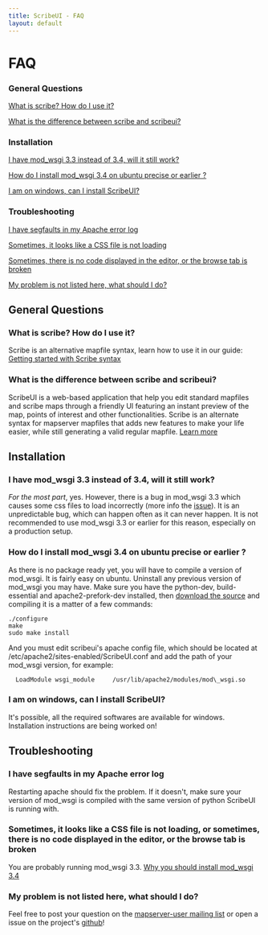 ```yaml
---
title: ScribeUI - FAQ
layout: default
---
```


# FAQ

### General Questions

[What is scribe? How do I use it?](#scribe)

[What is the difference between scribe and scribeui?](#difference)

### Installation

[I have mod\_wsgi 3.3 instead of 3.4, will it still work?](#wsgi)

[How do I install mod\_wsgi 3.4 on ubuntu precise or earlier ?](#wsgi-how)

[I am on windows, can I install ScribeUI?](#windows)

### Troubleshooting

[I have segfaults in my Apache error log](#segfaults)

[Sometimes, it looks like a CSS file is not loading](#wsgi-css)

[Sometimes, there is no code displayed in the editor, or the browse tab is broken](#wsgi-css)

[My problem is not listed here, what should I do?](#contact)

## General Questions 

### <a name="scribe"></a> What is scribe? How do I use it?

Scribe is an alternative mapfile syntax, learn how to use it in our guide: [Getting started with Scribe syntax](scribe-syntax.html) 

### <a name="difference"></a> What is the difference between scribe and scribeui?

ScribeUI is a web-based application that help you edit standard mapfiles and scribe maps through a friendly UI featuring an instant preview of the map, points of interest and other functionalities. Scribe is an alternate syntax for mapserver mapfiles that adds new features to make your life easier, while still generating a valid regular mapfile. [Learn more](scribe-syntax.html) 

## Installation 

### <a name="wsgi"></a> I have mod\_wsgi 3.3 instead of 3.4, will it still work?

*For the most part*, yes. However, there is a bug in mod\_wsgi 3.3 which causes some css files to load incorrectly (more info the [issue](https://github.com/mapgears/scribeui/issues/48)). It is an unpredictable bug, which can happen often as it can never happen. It is not recommended to use mod\_wsgi 3.3 or earlier for this reason, especially on a production setup. 

### <a name="wsgi-how"></a> How do I install mod\_wsgi 3.4 on ubuntu precise or earlier ?

As there is no package ready yet, you will have to compile a version of mod\_wsgi. It is fairly easy on ubuntu. Uninstall any previous version of mod\_wsgi you may have. Make sure you have the python-dev, build-essential and apache2-prefork-dev installed, then [download the source](https://code.google.com/p/modwsgi/wiki/DownloadTheSoftware?tm=2) and compiling it is a matter of a few commands: 

    ./configure
    make
    sudo make install

And you must edit scribeui's apache config file, which should be located at /etc/apache2/sites-enabled/ScribeUI.conf and add the path of your mod\_wsgi version, for example:

      LoadModule wsgi_module     /usr/lib/apache2/modules/mod\_wsgi.so

### <a name="windows"></a> I am on windows, can I install ScribeUI?

It's possible, all the required softwares are available for windows. Installation instructions are being worked on! 

## Troubleshooting

### <a name="segfaults"></a> I have segfaults in my Apache error log

Restarting apache should fix the problem. If it doesn't, make sure your version of mod\_wsgi is compiled with the same version of python ScribeUI is running with. 

### <a name="wsgi-css"></a> Sometimes, it looks like a CSS file is not loading, or sometimes, there is no code displayed in the editor, or the browse tab is broken

You are probably running mod\_wsgi 3.3. [Why you should install mod\_wsgi 3.4](#wsgi)

### <a name="contact"></a> My problem is not listed here, what should I do?

Feel free to post your question on the [mapserver-user mailing list](http://www.mapserver.org/community/lists.html) or open a issue on the project's [github](https://github.com/mapgears/scribeui)!
